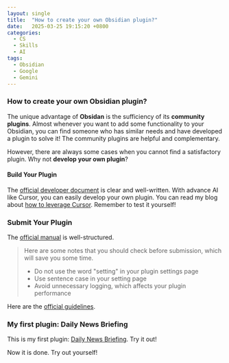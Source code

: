 ```yaml
---
layout: single
title:  "How to create your own Obsidian plugin?"
date:   2025-03-25 19:15:20 +0800
categories:
  - CS
  - Skills
  - AI
tags:
  - Obsidian
  - Google
  - Gemini
---
```


### How to create your own Obsidian plugin?

The unique advantage of **Obsidan** is the sufficiency of its **community plugins**. Almost whenever you want to add some functionality to your Obsidian, you can find someone who has similar needs and have developed a plugin to solve it! The community plugins are helpful and complementary. 

However, there are always some cases when you cannot find a satisfactory plugin. Why not **develop your own plugin**?

#### Build Your Plugin

The [official developer document](https://docs.obsidian.md/Plugins/Getting+started/Build+a+plugin) is clear and well-written. With advance AI like Cursor, you can easily develop your own plugin. You can read my blog about [how to leverage Cursor](https://ghost04718.github.io/cs/skills/2024/12/14/Cursor-tip.html). Remember to test it yourself!

### Submit Your Plugin

The [official manual](https://docs.obsidian.md/Plugins/Releasing/Submit+your+plugin) is well-structured.

> Here are some notes that you should check before submission, which will save you some time.
> - Do not use the word "setting" in your plugin settings page
> - Use sentence case in your setting page
> - Avoid unnecessary logging, which affects your plugin performance

Here are the [official guidelines](https://docs.obsidian.md/Plugins/Releasing/Plugin+guidelines).

### My first plugin: Daily News Briefing

This is my first plugin: [Daily News Briefing](https://github.com/Ghost04718/Daily-News-Briefing). Try it out!


Now it is done. Try out yourself!